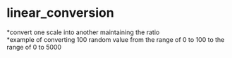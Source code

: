 # linear_conversion
*convert one scale into another maintaining the ratio <br>
*example of converting 100 random value from the range of 0  to 100 to the range of 0 to 5000 

